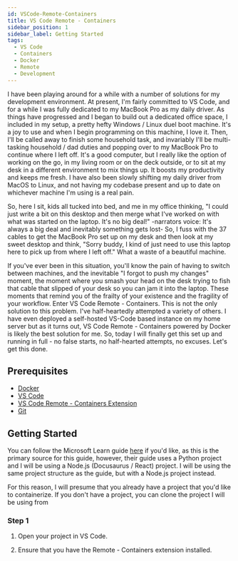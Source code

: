 ```yaml
---
id: VSCode-Remote-Containers
title: VS Code Remote - Containers
sidebar_position: 1
sidebar_label: Getting Started
tags:
  - VS Code
  - Containers
  - Docker
  - Remote
  - Development
---
```


I have been playing around for a while with a number of solutions for my development environment. At present, I'm fairly committed to VS Code, and for a while I was fully dedicated to my MacBook Pro as my daily driver. As things have progressed and I began to build out a dedicated office space, I included in my setup, a pretty hefty Windows / Linux duel boot machine. It's a joy to use and when I begin programming on this machine, I love it. Then, I'll be called away to finish some household task, and invariably I'll be multi-tasking household / dad duties and popping over to my MacBook Pro to continue where I left off. It's a good computer, but I really like the option of working on the go, in my living room or on the deck outside, or to sit at my desk in a different environment to mix things up. It boosts my productivity and keeps me fresh. I have also been slowly shifting my daily driver from MacOS to Linux, and not having my codebase present and up to date on whichever machine I'm using is a real pain.

So, here I sit, kids all tucked into bed, and me in my office thinking, "I could just write a bit on this desktop and then merge what I've worked on with what was started on the laptop. It's no big deal!" -narrators voice: It's always a big deal and inevitably something gets lost- So, I fuss with the 37 cables to get the MacBook Pro set up on my desk and then look at my sweet desktop and think, "Sorry buddy, I kind of just need to use this laptop here to pick up from where I left off." What a waste of a beautiful machine.

If you've ever been in this situation, you'll know the pain of having to switch between machines, and the inevitable "I forgot to push my changes" moment, the moment where you smash your head on the desk trying to fish that cable that slipped of your desk so you can jam it into the laptop. These moments that remind you of the frailty of your existence and the fragility of your workflow. Enter VS Code Remote - Containers. This is not the only solution to this problem. I've half-heartedly attempted a variety of others. I have even deployed a self-hosted VS-Code based instance on my home server but as it turns out, VS Code Remote - Containers powered by Docker is likely the best solution for me. So, today I will finally get this set up and running in full - no false starts, no half-hearted attempts, no excuses. Let's get this done.

## Prerequisites

- [Docker](https://www.docker.com/products/docker-desktop)
- [VS Code](https://code.visualstudio.com/)
- [VS Code Remote - Containers Extension](https://marketplace.visualstudio.com/items?itemName=ms-vscode-remote.remote-containers)
- [Git](https://git-scm.com/)

## Getting Started

You can follow the Microsoft Learn guide [here](https://learn.microsoft.com/en-us/training/modules/use-docker-container-dev-env-vs-code/2-exercise-prepare-project) if you'd like, as this is the primary source for this guide, however, their guide uses a Python project and I will be using a Node.js (Docusaurus / React) project. I will be using the same project structure as the guide, but with a Node.js project instead.

For this reason, I will presume that you already have a project that you'd like to containerize. If you don't have a project, you can clone the project I will be using from

### Step 1

1. Open your project in VS Code.

2. Ensure that you have the Remote - Containers extension installed.
